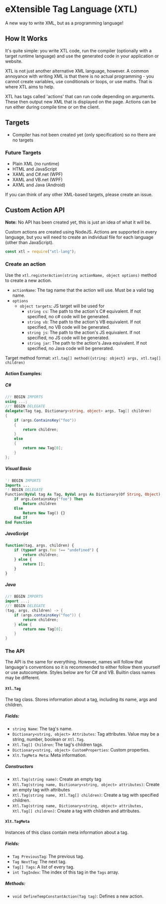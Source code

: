 eXtensible Tag Language (XTL)
=============================
A new way to write XML, but as a programming language!

How It Works
------------

It's quite simple: you write XTL code, run the compiler (optionally with
    a target runtime language) and use the generated code in your
    application or website.

XTL is not just another alternative XML language, however. A common
    annoyance with writing XML is that there is no actual programming -
    you cannot create variables, use conditionals or loops, or use
    maths. That is where XTL aims to help.

XTL has tags called 'actions' that can run code depending on arguments.
    These then output new XML that is displayed on the page. Actions
    can be run either during compile time or on the client.

Targets
-------

 - Compiler has not been created yet (only specification) so no there
    are no targets

### Future Targets

 - Plain XML (no runtime)
 - HTML and JavaScript
 - XAML and C#.net (WPF)
 - XAML and VB.net (WPF)
 - AXML and Java (Android)

If you can think of any other XML-based targets, please create an issue.

Custom Action API
-----------------

**Note:** No API has been created yet, this is just an idea of what it
    will be.

Custom actions are created using NodeJS. Actions are supported in every
    language, but you will need to create an individual file for each
    language (other than JavaScript).

```js
const xtl = require("xtl-lang");
```

### Create an action
Use the `xtl.registerAction(string actionName, object options)` method
    to create a new action.

 - `actionName`: The tag name that the action will use. Must be a valid
    tag name.
 - `options`
    - `object targets`: JS target will be used for
        - `string cs`: The path to the action's C# equivalent. If not
            specified, no c# code will be generated.
        - `string vb`: The path to the action's VB equivalent. If not
            specified, no VB code will be generated.
        - `string js`: The path to the action's JS equivalent. If not
            specified, no JS code will be generated.
        - `string jar`: The path to the action's Java equivalent. If not
            specified, no Java code will be generated.

Target method format:
`xtl.tag[] method({string: object} args, xtl.tag[] children)`

#### Action Examples:

##### C#
```cs
//! BEGIN IMPORTS
using ...;
//! BEGIN DELEGATE
delegate(Tag tag, Dictionary<string, object> args, Tag[] children)
{
    if (args.ContainsKey("foo"))
    {
        return children;
    }
    else
    {
        return new Tag[0];
    }
};

```

##### Visual Basic
```vb
'! BEGIN IMPORTS
Imports ...
'! BEGIN DELEGATE
Function(ByVal tag As Tag, ByVal args As Dictionary(Of String, Object), ByVal children As Tag())
    If args.ContainsKey("foo") Then
        Return children
    Else
        Return New Tag() {}
    End If
End Function
```

##### JavaScript
```js
function(tag, args, children) {
    if (typeof args.foo !== "undefined") {
        return children;
    } else {
        return [];
    }
}
```

##### Java
```java
//! BEGIN IMPORTS
import ...;
//! BEGIN DELEGATE
(tag, args, children) -> {
    if (args.containsKey("foo")) {
        return children;
    } else {
        return new Tag[0];
    }
}
```

### The API
The API is the same for everything. However, names will follow that
    language's conventions so it is recommended to either follow them
    yourself or use autocomplete. Styles below are for C# and VB.
    Builtin class names may be different.

#### `Xtl.Tag`

The tag class. Stores information about a tag, including its name, args
    and children.

##### Fields:
 - `string Name`: The tag's name.
 - `Dictionary<string, object> Attributes`: Tag attributes.
    Value may be a string, number, boolean or `Xtl.Tag`.
 - `Xtl.Tag[] Children`: The tag's children tags.
 - `Dictionary<string, object> CustomProperties`: Custom properties.
 - `Xlt.TagMeta Meta`: Meta information.

##### Constructors
 - `Xtl.Tag(string name)`: Create an empty tag
 - `Xtl.Tag(string name, Dictionary<string, object> attributes)`: Create
    an empty tag with attributes
 - `Xtl.Tag(string name, Xtl.Tag[] children)`: Create a tag with
    specified children.
 - `Xtl.Tag(string name, Dictionary<string, object> attributes, Xtl.Tag[] children)`:
    Create a tag with children and attributes.

#### `Xlt.TagMeta`

Instances of this class contain meta information about a tag.

##### Fields:
 - `Tag PreviousTag`: The previous tag.
 - `Tag NextTag`: The next tag.
 - `Tag[] Tags`: A list of every tag.
 - `int TagIndex`: The index of this tag in the `Tags` array.

##### Methods:
 - `void DefineTempConstantAction(Tag tag)`: Defines a new action.